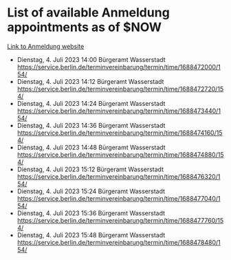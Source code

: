# List of available Anmeldung appointments as of $NOW
[Link to Anmeldung website](https://service.berlin.de/terminvereinbarung/termin/tag.php?termin=1&anliegen[]=120686&dienstleisterlist=122210,122217,327316,122219,327312,122227,327314,122231,327346,122243,327348,122254,122252,329742,122260,329745,122262,329748,122271,327278,122273,327274,122277,327276,330436,122280,327294,122282,327290,122284,327292,122291,327270,122285,327266,122286,327264,122296,327268,150230,329760,122297,327286,122294,327284,122312,329763,122314,329775,122304,327330,122311,327334,122309,327332,317869,122281,327352,122279,329772,122283,122276,327324,122274,327326,122267,329766,122246,327318,122251,327320,122257,327322,122208,327298,122226,327300&herkunft=http%3A%2F%2Fservice.berlin.de%2Fdienstleistung%2F120686%2F)
- Dienstag, 4. Juli 2023 14:00 Bürgeramt Wasserstadt https://service.berlin.de/terminvereinbarung/termin/time/1688472000/154/
- Dienstag, 4. Juli 2023 14:12 Bürgeramt Wasserstadt https://service.berlin.de/terminvereinbarung/termin/time/1688472720/154/
- Dienstag, 4. Juli 2023 14:24 Bürgeramt Wasserstadt https://service.berlin.de/terminvereinbarung/termin/time/1688473440/154/
- Dienstag, 4. Juli 2023 14:36 Bürgeramt Wasserstadt https://service.berlin.de/terminvereinbarung/termin/time/1688474160/154/
- Dienstag, 4. Juli 2023 14:48 Bürgeramt Wasserstadt https://service.berlin.de/terminvereinbarung/termin/time/1688474880/154/
- Dienstag, 4. Juli 2023 15:12 Bürgeramt Wasserstadt https://service.berlin.de/terminvereinbarung/termin/time/1688476320/154/
- Dienstag, 4. Juli 2023 15:24 Bürgeramt Wasserstadt https://service.berlin.de/terminvereinbarung/termin/time/1688477040/154/
- Dienstag, 4. Juli 2023 15:36 Bürgeramt Wasserstadt https://service.berlin.de/terminvereinbarung/termin/time/1688477760/154/
- Dienstag, 4. Juli 2023 15:48 Bürgeramt Wasserstadt https://service.berlin.de/terminvereinbarung/termin/time/1688478480/154/
